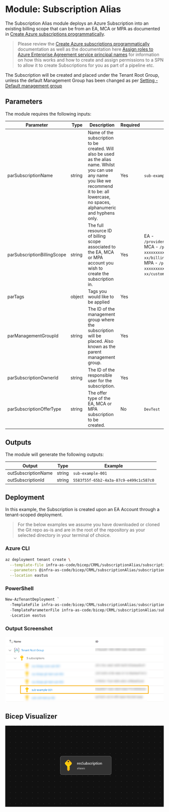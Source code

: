 # Module:  Subscription Alias

The Subscription Alias module deploys an Azure Subscription into an existing billing scope that can be from an EA, MCA or MPA as documented in [Create Azure subscriptions programmatically](https://docs.microsoft.com/azure/cost-management-billing/manage/programmatically-create-subscription).

> Please review the [Create Azure subscriptions programmatically](https://docs.microsoft.com/azure/cost-management-billing/manage/programmatically-create-subscription) documentation as well as the documentation here [Assign roles to Azure Enterprise Agreement service principal names](https://docs.microsoft.com/azure/cost-management-billing/manage/assign-roles-azure-service-principals) for information on how this works and how to create and assign permissions to a SPN to allow it to create Subscriptions for you as part of a pipeline etc.

The Subscription will be created and placed under the Tenant Root Group, unless the default Management Group has been changed as per [Setting - Default management group](https://docs.microsoft.com/azure/governance/management-groups/how-to/protect-resource-hierarchy#setting---default-management-group)

## Parameters

The module requires the following inputs:

| Parameter | Type | Description | Required | Example | Default |
| ----------- | ---- | ----------- | ------------ | ------- | -------- |
parSubscriptionName | string | Name of the subscription to be created. Will also be used as the alias name. Whilst you can use any name you like we recommend it to be: all lowercase, no spaces, alphanumeric and hyphens only. | Yes  | `sub-example-001` | None, must be provided. |
parSubscriptionBillingScope | string | The full resource ID of billing scope associated to the EA, MCA or MPA account you wish to create the subscription in. | Yes | EA - `/providers/Microsoft.Billing/BillingAccounts/1234567/enrollmentAccounts/7654321` <br> MCA - `/providers/Microsoft.Billing/billingAccounts/5e98e158-xxxx-xxxx-xxxx-xxxxxxxxxxxx:xxxxxxxx-xxxx-xxxx-xxxx-xxxxxxxxxxxx_xxxx-xx-xx/billingProfiles/AW4F-xxxx-xxx-xxx/invoiceSections/SH3V-xxxx-xxx-xxx` <br> MPA - `/providers/Microsoft.Billing/billingAccounts/99a13315-xxxx-xxxx-xxxx-xxxxxxxxxxxx:xxxxxxxx-xxxx-xxxx-xxxx-xxxxxxxxxxxx_xxxx-xx-xx/customers/2281f543-xxxx-xxxx-xxxx-xxxxxxxxxxxx` | None, must be provided. |
parTags | object | Tags you would like to be applied | Yes |  |  |
parManagementGroupId | string | The ID of the management group where the subscription will be placed. Also known as the parent management group.| Yes |  |  |
parSubscriptionOwnerId | string | The ID of the responsible user for the subscription. | Yes | | |
parSubscriptionOfferType | string | The offer type of the EA, MCA or MPA subscription to be created. | No | `DevTest` | `Production` |

## Outputs

The module will generate the following outputs:

Output | Type | Example
------ | ---- | --------
outSubscriptionName | string | `sub-example-001`
outSubscriptionId | string | `5583f55f-65b2-4a3a-87c9-e499c1c587c0`

## Deployment

In this example, the Subscription is created upon an EA Account through a tenant-scoped deployment.

> For the below examples we assume you have downloaded or cloned the Git repo as-is and are in the root of the repository as your selected directory in your terminal of choice.

### Azure CLI
```bash
az deployment tenant create \
  --template-file infra-as-code/bicep/CRML/subscriptionAlias/subscriptionAlias.bicep \
  --parameters @infra-as-code/bicep/CRML/subscriptionAlias/subscriptionAlias.parameters.example.json \
  --location eastus
```

### PowerShell

```powershell
New-AzTenantDeployment `
  -TemplateFile infra-as-code/bicep/CRML/subscriptionAlias/subscriptionAlias.bicep `
  -TemplateParameterFile infra-as-code/bicep/CRML/subscriptionAlias/subscriptionAlias.parameters.example.json `
  -Location eastus
```

### Output Screenshot

![Example Deployment Output](media/exampleDeploymentOutput.png "Example Deployment Output")

## Bicep Visualizer

![Bicep Visualizer](media/bicepVisualizer.png "Bicep Visualizer")
